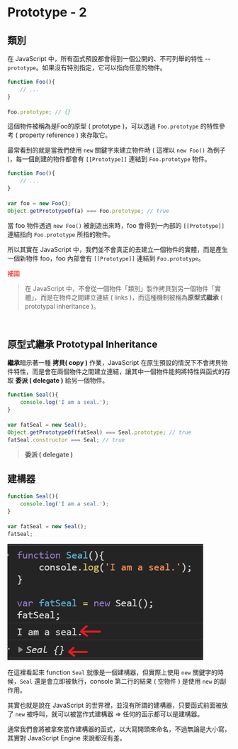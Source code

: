 # Prototype - 2
## 類別
在 JavaScript 中，所有函式預設都會得到一個公開的、不可列舉的特性 -- `prototype`。如果沒有特別指定，它可以指向任意的物件。
```js
function Foo(){
    // ...
}

Foo.prototype; // {}
```

這個物件被稱為是Foo的原型 ( prototype )，可以透過 `Foo.prototype` 的特性參考 ( property reference ) 來存取它。

最常看到的就是當我們使用 `new` 關鍵字來建立物件時 ( 這裡以 `new Foo()` 為例子 )，每一個創建的物件都會有 `[[Prototype]]` 連結到 `Foo.prototype` 物件。
```js
function Foo(){
    // ...
}

var foo = new Foo();
Object.getPrototypeOf(a) === Foo.prototype; // true
```

當 foo 物件透過 `new Foo()` 被創造出來時，foo 會得到一內部的 `[[Prototype]]` 連結指向 `Foo.prototype` 所指的物件。

所以其實在 JavaScript 中，我們並不會真正的去建立一個物件的實體，而是產生一個新物件 foo，foo 內部會有 `[[Prototype]]` 連結到 `Foo.prototype`。

<font color="red">補圖</font>

> 在 JavaScript 中，不會從一個物件「類別」製作拷貝到另一個物件「實體」，而是在物件之間建立連結 ( links )，而這種機制被稱為**原型式繼承** ( prototypal inheritance )。
<br/>

## 原型式繼承 Prototypal Inheritance
**繼承**暗示著一種 **拷貝( copy )** 作業，JavaScript 在原生預設的情況下不會拷貝物件特性，而是會在兩個物件之間建立連結，讓其中一個物件能夠將特性與函式的存取 **委派 ( delegate )** 給另一個物件。

```js
function Seal(){
    console.log('I am a seal.');
}

var fatSeal = new Seal();
Object.getPrototypeOf(fatSeal) === Seal.prototype; // true
fatSeal.constructor === Seal; // true
```

> **委派 ( delegate )**

## 建構器
```js
function Seal(){
    console.log('I am a seal.');
}

var fatSeal = new Seal();
fatSeal;
```
![ ](/images/prototype-2.1.png)

在這裡看起來 function `Seal` 就像是一個建構器，但實際上使用 `new` 關鍵字的時候，`Seal` 還是會立即被執行，console 第二行的結果 ( 空物件 ) 是使用 `new` 的副作用。

其實也就是說在 JavaScript 的世界裡，並沒有所謂的建構器，只要函式前面被放了 `new` 被呼叫，就可以被當作式建構器 &rArr; 任何的函示都可以是建構器。

通常我們會將被拿來當作建構器的函式，以大寫開頭來命名，不過無論是大小寫，其實對 JavaScript Engine 來說都沒有差。
